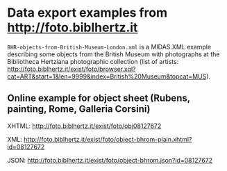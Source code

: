 # Data export examples from http://foto.biblhertz.it

`BHR-objects-from-British-Museum-London.xml` is a MIDAS.XML example describing some objects from the British Museum with photographs at the Bibliotheca Hertziana photographic collection (list of artists: http://foto.biblhertz.it/exist/foto/browser.xql?cat=ART&start=1&len=9999&index=British%20Museum&topcat=MUS).

## Online example for object sheet (Rubens, painting, Rome, Galleria Corsini)
XHTML: http://foto.biblhertz.it/exist/foto/obj08127672

XML: http://foto.biblhertz.it/exist/foto/object-bhrom-plain.xhtml?id=08127672

JSON: http://foto.biblhertz.it/exist/foto/object-bhrom.json?id=08127672
